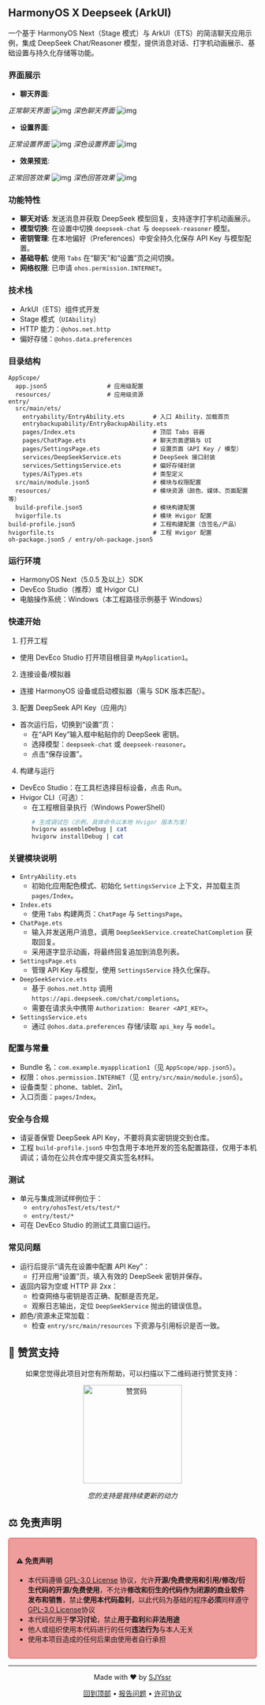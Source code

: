 ## HarmonyOS X Deepseek (ArkUI)

一个基于 HarmonyOS Next（Stage 模式）与 ArkUI（ETS）的简洁聊天应用示例，集成 DeepSeek Chat/Reasoner 模型，提供消息对话、打字机动画展示、基础设置与持久化存储等功能。
### 界面展示
- **聊天界面**:

*正常聊天界面*
![img](https://github.com/SJYssr/img/raw/main/HarmonyOS%20X%20Deepseek/%E6%AD%A3%E5%B8%B8%E8%81%8A%E5%A4%A9%E7%95%8C%E9%9D%A2.png)
*深色聊天界面*
![img](https://github.com/SJYssr/img/raw/main/HarmonyOS%20X%20Deepseek/%E6%B7%B1%E8%89%B2%E8%81%8A%E5%A4%A9%E7%95%8C%E9%9D%A2.png)

- **设置界面**:

*正常设置界面*
![img](https://github.com/SJYssr/img/raw/main/HarmonyOS%20X%20Deepseek/%E6%AD%A3%E5%B8%B8%E8%AE%BE%E7%BD%AE%E7%95%8C%E9%9D%A2.png)
*深色设置界面*
![img](https://github.com/SJYssr/img/raw/main/HarmonyOS%20X%20Deepseek/%E6%B7%B1%E8%89%B2%E8%AE%BE%E7%BD%AE%E7%95%8C%E9%9D%A2.png)
- **效果预览**:

*正常回答效果*
![img](https://github.com/SJYssr/img/raw/main/HarmonyOS%20X%20Deepseek/%E6%AD%A3%E5%B8%B8%E5%9B%9E%E7%AD%94%E6%95%88%E6%9E%9C.png)
*深色回答效果*
![img](https://github.com/SJYssr/img/raw/main/HarmonyOS%20X%20Deepseek/%E6%B7%B1%E8%89%B2%E5%9B%9E%E7%AD%94%E6%95%88%E6%9E%9C.png)
### 功能特性
- **聊天对话**: 发送消息并获取 DeepSeek 模型回复，支持逐字打字机动画展示。
- **模型切换**: 在设置中切换 `deepseek-chat` 与 `deepseek-reasoner` 模型。
- **密钥管理**: 在本地偏好（Preferences）中安全持久化保存 API Key 与模型配置。
- **基础导航**: 使用 `Tabs` 在“聊天”和“设置”页之间切换。
- **网络权限**: 已申请 `ohos.permission.INTERNET`。

### 技术栈
- ArkUI（ETS）组件式开发
- Stage 模式（`UIAbility`）
- HTTP 能力：`@ohos.net.http`
- 偏好存储：`@ohos.data.preferences`

### 目录结构
```
AppScope/
  app.json5                 # 应用级配置
  resources/                # 应用级资源
entry/
  src/main/ets/
    entryability/EntryAbility.ets        # 入口 Ability，加载首页
    entrybackupability/EntryBackupAbility.ets
    pages/Index.ets                      # 顶层 Tabs 容器
    pages/ChatPage.ets                   # 聊天页面逻辑与 UI
    pages/SettingsPage.ets               # 设置页面（API Key / 模型）
    services/DeepSeekService.ets         # DeepSeek 接口封装
    services/SettingsService.ets         # 偏好存储封装
    types/AiTypes.ets                    # 类型定义
  src/main/module.json5                  # 模块与权限配置
  resources/                             # 模块资源（颜色、媒体、页面配置等）
  build-profile.json5                    # 模块构建配置
  hvigorfile.ts                          # 模块 Hvigor 配置
build-profile.json5                      # 工程构建配置（含签名/产品）
hvigorfile.ts                            # 工程 Hvigor 配置
oh-package.json5 / entry/oh-package.json5
```

### 运行环境
- HarmonyOS Next（5.0.5 及以上）SDK
- DevEco Studio（推荐）或 Hvigor CLI
- 电脑操作系统：Windows（本工程路径示例基于 Windows）

### 快速开始
1) 打开工程
- 使用 DevEco Studio 打开项目根目录 `MyApplication1`。

2) 连接设备/模拟器
- 连接 HarmonyOS 设备或启动模拟器（需与 SDK 版本匹配）。

3) 配置 DeepSeek API Key（应用内）
- 首次运行后，切换到“设置”页：
  - 在“API Key”输入框中粘贴你的 DeepSeek 密钥。
  - 选择模型：`deepseek-chat` 或 `deepseek-reasoner`。
  - 点击“保存设置”。

4) 构建与运行
- DevEco Studio：在工具栏选择目标设备，点击 Run。
- Hvigor CLI（可选）：
  - 在工程根目录执行（Windows PowerShell）
    ```bash
    # 生成调试包（示例，具体命令以本地 Hvigor 版本为准）
    hvigorw assembleDebug | cat
    hvigorw installDebug | cat
    ```

### 关键模块说明
- `EntryAbility.ets`
  - 初始化应用配色模式、初始化 `SettingsService` 上下文，并加载主页 `pages/Index`。
- `Index.ets`
  - 使用 `Tabs` 构建两页：`ChatPage` 与 `SettingsPage`。
- `ChatPage.ets`
  - 输入并发送用户消息，调用 `DeepSeekService.createChatCompletion` 获取回复。
  - 采用逐字显示动画，将最终回复追加到消息列表。
- `SettingsPage.ets`
  - 管理 API Key 与模型，使用 `SettingsService` 持久化保存。
- `DeepSeekService.ets`
  - 基于 `@ohos.net.http` 调用 `https://api.deepseek.com/chat/completions`。
  - 需要在请求头中携带 `Authorization: Bearer <API_KEY>`。
- `SettingsService.ets`
  - 通过 `@ohos.data.preferences` 存储/读取 `api_key` 与 `model`。

### 配置与常量
- Bundle 名：`com.example.myapplication1`（见 `AppScope/app.json5`）。
- 权限：`ohos.permission.INTERNET`（见 `entry/src/main/module.json5`）。
- 设备类型：phone、tablet、2in1。
- 入口页面：`pages/Index`。

### 安全与合规
- 请妥善保管 DeepSeek API Key，不要将真实密钥提交到仓库。
- 工程 `build-profile.json5` 中包含用于本地开发的签名配置路径，仅用于本机调试；请勿在公共仓库中提交真实签名材料。

### 测试
- 单元与集成测试样例位于：
  - `entry/ohosTest/ets/test/*`
  - `entry/test/*`
- 可在 DevEco Studio 的测试工具窗口运行。

### 常见问题
- 运行后提示“请先在设置中配置 API Key”：
  - 打开应用“设置”页，填入有效的 DeepSeek 密钥并保存。
- 返回内容为空或 HTTP 非 2xx：
  - 检查网络与密钥是否正确、配额是否充足。
  - 观察日志输出，定位 `DeepSeekService` 抛出的错误信息。
- 颜色/资源未正常加载：
  - 检查 `entry/src/main/resources` 下资源与引用标识是否一致。

## 🎁 赞赏支持

<div align="center">
<p>如果您觉得此项目对您有所帮助，可以扫描以下二维码进行赞赏支持：</p>

<img src="https://github.com/SJYssr/img/raw/main/1/zanshang.jpg" alt="赞赏码" width="200">

<p><i>您的支持是我持续更新的动力</i></p>
</div>

## ⚖️ 免责声明

<div style="padding: 15px; border: 1px solid #d9534f; background-color:rgb(238, 156, 156); border-radius: 5px; margin: 10px 0;">
<h4>⚠️ 免责声明</h4>
<ul>
<li>本代码遵循 <a href="https://github.com/SJYssr/SJYssr/blob/main/LICENSE">GPL-3.0 License</a> 协议，允许<strong>开源/免费使用和引用/修改/衍生代码的开源/免费使用</strong>，不允许<strong>修改和衍生的代码作为闭源的商业软件发布和销售</strong>，禁止<strong>使用本代码盈利</strong>，以此代码为基础的程序<strong>必须</strong>同样遵守 <a href="https://github.com/SJYssr/SJYssr/blob/main/LICENSE">GPL-3.0 License</a>协议</li>
<li>本代码仅用于<strong>学习讨论</strong>，禁止<strong>用于盈利</strong>和<strong>非法用途</strong></li>
<li>他人或组织使用本代码进行的任何<strong>违法行为</strong>与本人无关</li>
<li>使用本项目造成的任何后果由使用者自行承担</li>
</ul>
</div>

---

<div align="center">
<p>Made with ❤️ by <a href="https://github.com/SJYssr">SJYssr</a></p>
<p>
  <a href="#">回到顶部</a> •
  <a href="https://github.com/SJYssr/HarmonyOS-X-Deepseek-/issues">报告问题</a> •
  <a href="https://github.com/SJYssr/SJYssr/blob/main/LICENSE">许可协议</a>
</p>
</div>


